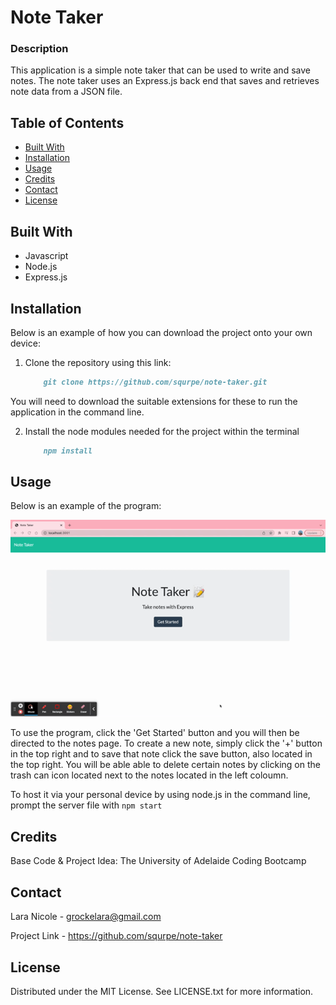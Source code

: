 # Note Taker

  ### Description
  
  This application is a simple note taker that can be used to write and save notes. The note taker uses an Express.js back end that saves and retrieves note data from a JSON file.

  ## Table of Contents

  - [Built With](#built-with)
  - [Installation](#installation)
  - [Usage](#usage)
  - [Credits](#credits)
  - [Contact](#contact)
  - [License](#license)

  ## Built With

  - Javascript
  - Node.js
  - Express.js

  ## Installation
  
  Below is an example of how you can download the project onto your own device:

  1. Clone the repository using this link: 
      ```md
          git clone https://github.com/squrpe/note-taker.git
      ```

  You will need to download the suitable extensions for these to run the application in the command line.
  
  2. Install the node modules needed for the project within the terminal
      ```md
          npm install
      ```

  ## Usage

  Below is an example of the program:

  ![](./public/assets/img/notetaker.gif)

To use the program, click the 'Get Started' button and you will then be directed to the notes page. To create a new note, simply click the '+' button in the top right and to save that note click the save button, also located in the top right. You will be able able to delete certain notes by clicking on the trash can icon located next to the notes located in the left coloumn.

  To host it via your personal device by using node.js in the command line, prompt the server file with
      ```
          npm start
      ```
  
  ## Credits
  
  Base Code & Project Idea: The University of Adelaide Coding Bootcamp
  
  ## Contact
  
  Lara Nicole - [grockelara@gmail.com](grockelara@gmail.com)
  
  Project Link - https://github.com/squrpe/note-taker
  
  ## License
  
  Distributed under the MIT License. See LICENSE.txt for more information.
